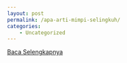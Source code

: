 ```yaml
---
layout: post
permalink: /apa-arti-mimpi-selingkuh/
categories:
    - Uncategorized
---
```


[Baca Selengkapnya](/07)